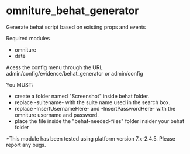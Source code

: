 # omniture_behat_generator
Generate behat script based on existing props and events

Required modules
  - omniture
  - date
  
Acess the config menu through the URL admin/config/evidence/behat_generator or admin/config

You MUST:
  - create a folder named "Screenshot" inside behat folder.
  - replace -suitename- with the suite name used in the search box.
  - replace -InsertUsernameHere- and -InsertPasswordHere- with the omniture username and password. 
  - place the file inside the "behat-needed-files" folder insider your behat folder
  
*This module has been tested using platform version 7.x-2.4.5. Please report any bugs.<br>

